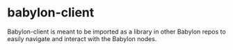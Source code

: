 # babylon-client
Babylon-client is meant to be imported as a library in other Babylon repos to easily navigate and interact with the Babylon nodes.
